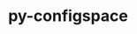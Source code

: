 ---
title: "py-configspace"
layout: cache
categories: [package, v0.18.1]
meta: {"versions": ["0.4.20"], "compilers": ["gcc@=7.5.0"], "oss": ["ubuntu18.04"], "platforms": ["linux"], "targets": ["x86_64"], "stacks": ["e4s", "root"], "num_specs": 1, "num_specs_by_stack": {"e4s": 1, "root": 1}}
spec_details: [{"hash": "7k6asimpbcoobynp6v5i7k7vxfefhom3", "compiler": "gcc@=7.5.0", "versions": ["0.4.20"], "os": "ubuntu18.04", "platform": "linux", "target": "x86_64", "variants": [], "stacks": ["e4s", "root"], "size": "-", "tarball": "https://binaries.spack.io/releases/v0.18.1/build_cache/linux-ubuntu18.04-x86_64/gcc-7.5.0/py-configspace-0.4.20/linux-ubuntu18.04-x86_64-gcc-7.5.0-py-configspace-0.4.20-7k6asimpbcoobynp6v5i7k7vxfefhom3.spack"}]
---